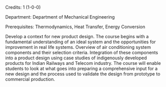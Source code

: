 Credits: 1 (1-0-0)

Department: Department of Mechanical Engineering

Prerequisites: Thermodynamics, Heat Transfer, Energy Conversion

Develop a context for new product design. The course begins with a fundamental understanding of an ideal system and the opportunities for improvement in real life systems. Overview of air conditioning system components and their selection criteria. Integration of these components into a product design using case studies of indigenously developed products for Indian Railways and Telecom industry. The course will enable students to look at what goes into preparing a comprehensive input for a new design and the process used to validate the design from prototype to commercial production.